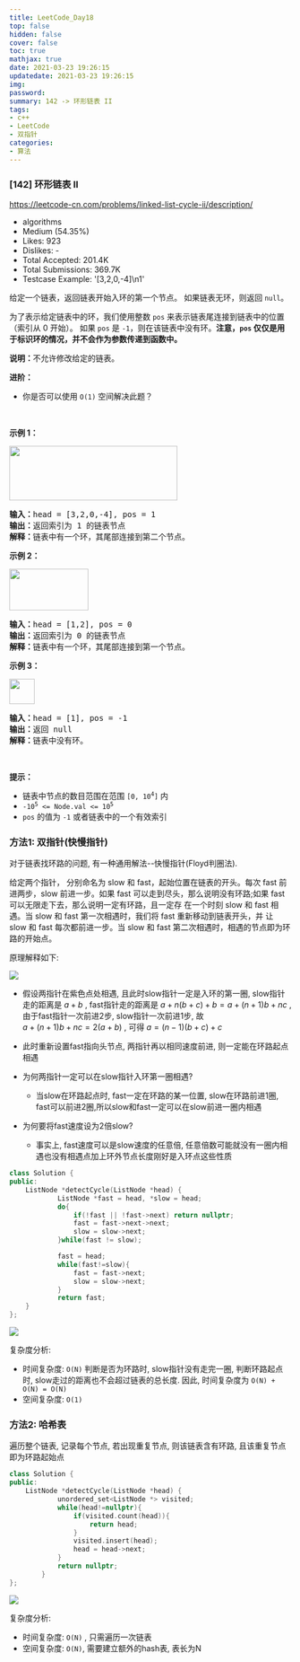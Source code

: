 ```yaml
---
title: LeetCode_Day18
top: false
hidden: false
cover: false
toc: true
mathjax: true
date: 2021-03-23 19:26:15
updatedate: 2021-03-23 19:26:15
img:
password:
summary: 142 -> 环形链表 II
tags:
- c++
- LeetCode
- 双指针
categories:
- 算法
---
```


### [142] 环形链表 II

https://leetcode-cn.com/problems/linked-list-cycle-ii/description/

* algorithms
* Medium (54.35%)
* Likes:    923
* Dislikes: -
* Total Accepted:    201.4K
* Total Submissions: 369.7K
* Testcase Example:  '[3,2,0,-4]\n1'

<p>给定一个链表，返回链表开始入环的第一个节点。 如果链表无环，则返回 <code>null</code>。</p>

<p>为了表示给定链表中的环，我们使用整数 <code>pos</code> 来表示链表尾连接到链表中的位置（索引从 0 开始）。 如果 <code>pos</code> 是 <code>-1</code>，则在该链表中没有环。<strong>注意，<code>pos</code> 仅仅是用于标识环的情况，并不会作为参数传递到函数中。</strong></p>

<p><strong>说明：</strong>不允许修改给定的链表。</p>

<p><strong>进阶：</strong></p>

<ul>
	<li>你是否可以使用 <code>O(1)</code> 空间解决此题？</li>
</ul>

<p> </p>

<p><strong>示例 1：</strong></p>

<p><img alt="" src="https://cdn.jsdelivr.net/gh/liuyaanng/Blog_source@master/blog_images/img/20210324201825.png" style="height: 97px; width: 300px;" /></p>

<pre>
<strong>输入：</strong>head = [3,2,0,-4], pos = 1
<strong>输出：</strong>返回索引为 1 的链表节点
<strong>解释：</strong>链表中有一个环，其尾部连接到第二个节点。
</pre>

<p><strong>示例 2：</strong></p>

<p><img alt="" src="https://cdn.jsdelivr.net/gh/liuyaanng/Blog_source@master/blog_images/img/20210324201857.png" style="height: 74px; width: 141px;" /></p>

<pre>
<strong>输入：</strong>head = [1,2], pos = 0
<strong>输出：</strong>返回索引为 0 的链表节点
<strong>解释：</strong>链表中有一个环，其尾部连接到第一个节点。
</pre>

<p><strong>示例 3：</strong></p>

<p><img alt="" src="https://cdn.jsdelivr.net/gh/liuyaanng/Blog_source@master/blog_images/img/20210324201929.png" style="height: 45px; width: 45px;" /></p>

<pre>
<strong>输入：</strong>head = [1], pos = -1
<strong>输出：</strong>返回 null
<strong>解释：</strong>链表中没有环。
</pre>

<p> </p>

<p><strong>提示：</strong></p>

<ul>
	<li>链表中节点的数目范围在范围 <code>[0, 10<sup>4</sup>]</code> 内</li>
	<li><code>-10<sup>5</sup> <= Node.val <= 10<sup>5</sup></code></li>
	<li><code>pos</code> 的值为 <code>-1</code> 或者链表中的一个有效索引</li>
</ul>

### 方法1: 双指针(快慢指针)

对于链表找环路的问题, 有一种通用解法--快慢指针(Floyd判圈法).

给定两个指针， 分别命名为 slow 和 fast，起始位置在链表的开头。每次 fast 前进两步，slow 前进一步。如果 fast 可以走到尽头，那么说明没有环路;如果 fast 可以无限走下去，那么说明一定有环路，且一定存 在一个时刻 slow 和 fast 相遇。当 slow 和 fast 第一次相遇时，我们将 fast 重新移动到链表开头，并 让 slow 和 fast 每次都前进一步。当 slow 和 fast 第二次相遇时，相遇的节点即为环路的开始点。

原理解释如下:

![](https://cdn.jsdelivr.net/gh/liuyaanng/Blog_source@master/blog_images/img/20210324193621.png)

- 假设两指针在紫色点处相遇, 且此时slow指针一定是入环的第一圈, slow指针走的距离是 $a+b$ , fast指针走的距离是 $a+n(b+c)+b = a+(n+1)b+nc$ , 由于fast指针一次前进2步, slow指针一次前进1步, 故    
$a+(n+1)b+nc = 2(a+b)$ , 可得 $a=(n-1)(b+c)+c$
- 此时重新设置fast指向头节点, 两指针再以相同速度前进, 则一定能在环路起点相遇

- 为何两指针一定可以在slow指针入环第一圈相遇?
	- 当slow在环路起点时, fast一定在环路的某一位置, slow在环路前进1圈, fast可以前进2圈,所以slow和fast一定可以在slow前进一圈内相遇
- 为何要将fast速度设为2倍slow?
	- 事实上, fast速度可以是slow速度的任意倍, 任意倍数可能就没有一圈内相遇也没有相遇点加上环外节点长度刚好是入环点这些性质

```cpp
class Solution {
public:
    ListNode *detectCycle(ListNode *head) {
			ListNode *fast = head, *slow = head;
			do{
				if(!fast || !fast->next) return nullptr;
				fast = fast->next->next;
				slow = slow->next;
			}while(fast != slow);

			fast = head;
			while(fast!=slow){
				fast = fast->next;
				slow = slow->next;
			}
			return fast;
    }
};
```

![](https://cdn.jsdelivr.net/gh/liuyaanng/Blog_source@master/blog_images/img/20210324195636.png)

复杂度分析: 
- 时间复杂度: `O(N)` 判断是否为环路时, slow指针没有走完一圈, 判断环路起点时, slow走过的距离也不会超过链表的总长度. 因此, 时间复杂度为 `O(N) + O(N) = O(N)`
- 空间复杂度: `O(1)`

### 方法2: 哈希表

遍历整个链表, 记录每个节点, 若出现重复节点, 则该链表含有环路, 且该重复节点即为环路起始点

```cpp
class Solution {
public:
    ListNode *detectCycle(ListNode *head) {
			unordered_set<ListNode *> visited;
			while(head!=nullptr){
				if(visited.count(head)){
					return head;
				}
				visited.insert(head);
				head = head->next;
			}
			return nullptr;
		}
};
```

![](https://cdn.jsdelivr.net/gh/liuyaanng/Blog_source/blog_images/img/20210324201142.png)

复杂度分析: 
- 时间复杂度: `O(N)` , 只需遍历一次链表
- 空间复杂度:  `O(N)`, 需要建立额外的hash表, 表长为N

